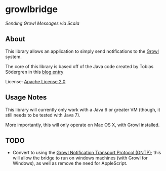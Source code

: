 growlbridge
=============

*Sending Growl Messages via Scala*

About
-------

This library allows an application to simply send notifications to the [Growl][1] system.

The core of this library is based off of the Java code created by Tobias 
Södergren in this [blog entry][2] 

License: [Apache License 2.0][3]

Usage Notes
-----------

This library will currently only work with a Java 6 or greater VM 
(though, it still needs to be tested with Java 7).

More importantly, this will only operate on Mac OS X, with Growl installed. 

TODO
-------

- Convert to using the [Growl Notification Transport Protocol (GNTP)][4]; this will allow the bridge to run on windows machines (with Growl for Windows), as well as remove the need for AppleScript.

[1]: http://growl.info
[2]: http://blog.jayway.com/2011/04/12/send-growl-notifications-on-os-x-using-a-java-6-script-engine-and-applescript/
[3]: http://www.apache.org/licenses/LICENSE-2.0.html
[4]: http://growl.info/documentation/developer/gntp.php
